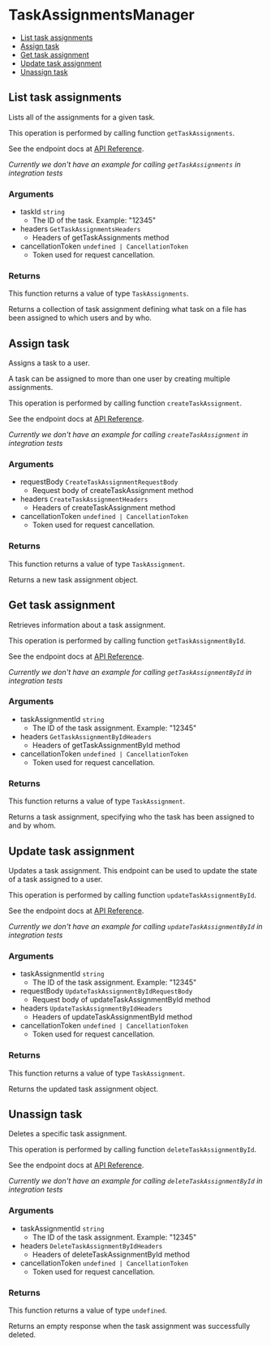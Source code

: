 # TaskAssignmentsManager

- [List task assignments](#list-task-assignments)
- [Assign task](#assign-task)
- [Get task assignment](#get-task-assignment)
- [Update task assignment](#update-task-assignment)
- [Unassign task](#unassign-task)

## List task assignments

Lists all of the assignments for a given task.

This operation is performed by calling function `getTaskAssignments`.

See the endpoint docs at
[API Reference](https://developer.box.com/reference/get-tasks-id-assignments/).

_Currently we don't have an example for calling `getTaskAssignments` in integration tests_

### Arguments

- taskId `string`
  - The ID of the task. Example: "12345"
- headers `GetTaskAssignmentsHeaders`
  - Headers of getTaskAssignments method
- cancellationToken `undefined | CancellationToken`
  - Token used for request cancellation.

### Returns

This function returns a value of type `TaskAssignments`.

Returns a collection of task assignment defining what task on
a file has been assigned to which users and by who.

## Assign task

Assigns a task to a user.

A task can be assigned to more than one user by creating multiple
assignments.

This operation is performed by calling function `createTaskAssignment`.

See the endpoint docs at
[API Reference](https://developer.box.com/reference/post-task-assignments/).

_Currently we don't have an example for calling `createTaskAssignment` in integration tests_

### Arguments

- requestBody `CreateTaskAssignmentRequestBody`
  - Request body of createTaskAssignment method
- headers `CreateTaskAssignmentHeaders`
  - Headers of createTaskAssignment method
- cancellationToken `undefined | CancellationToken`
  - Token used for request cancellation.

### Returns

This function returns a value of type `TaskAssignment`.

Returns a new task assignment object.

## Get task assignment

Retrieves information about a task assignment.

This operation is performed by calling function `getTaskAssignmentById`.

See the endpoint docs at
[API Reference](https://developer.box.com/reference/get-task-assignments-id/).

_Currently we don't have an example for calling `getTaskAssignmentById` in integration tests_

### Arguments

- taskAssignmentId `string`
  - The ID of the task assignment. Example: "12345"
- headers `GetTaskAssignmentByIdHeaders`
  - Headers of getTaskAssignmentById method
- cancellationToken `undefined | CancellationToken`
  - Token used for request cancellation.

### Returns

This function returns a value of type `TaskAssignment`.

Returns a task assignment, specifying who the task has been assigned to
and by whom.

## Update task assignment

Updates a task assignment. This endpoint can be
used to update the state of a task assigned to a user.

This operation is performed by calling function `updateTaskAssignmentById`.

See the endpoint docs at
[API Reference](https://developer.box.com/reference/put-task-assignments-id/).

_Currently we don't have an example for calling `updateTaskAssignmentById` in integration tests_

### Arguments

- taskAssignmentId `string`
  - The ID of the task assignment. Example: "12345"
- requestBody `UpdateTaskAssignmentByIdRequestBody`
  - Request body of updateTaskAssignmentById method
- headers `UpdateTaskAssignmentByIdHeaders`
  - Headers of updateTaskAssignmentById method
- cancellationToken `undefined | CancellationToken`
  - Token used for request cancellation.

### Returns

This function returns a value of type `TaskAssignment`.

Returns the updated task assignment object.

## Unassign task

Deletes a specific task assignment.

This operation is performed by calling function `deleteTaskAssignmentById`.

See the endpoint docs at
[API Reference](https://developer.box.com/reference/delete-task-assignments-id/).

_Currently we don't have an example for calling `deleteTaskAssignmentById` in integration tests_

### Arguments

- taskAssignmentId `string`
  - The ID of the task assignment. Example: "12345"
- headers `DeleteTaskAssignmentByIdHeaders`
  - Headers of deleteTaskAssignmentById method
- cancellationToken `undefined | CancellationToken`
  - Token used for request cancellation.

### Returns

This function returns a value of type `undefined`.

Returns an empty response when the task
assignment was successfully deleted.
